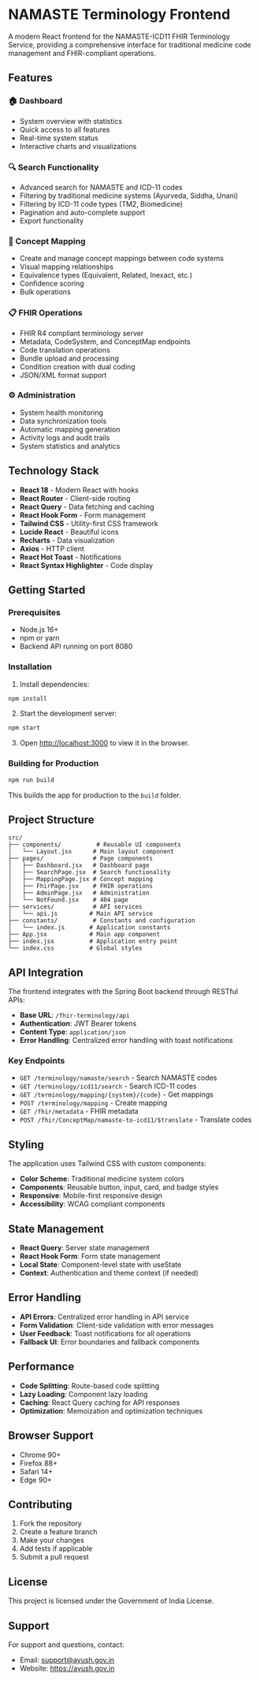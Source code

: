 # NAMASTE Terminology Frontend

A modern React frontend for the NAMASTE-ICD11 FHIR Terminology Service, providing a comprehensive interface for traditional medicine code management and FHIR-compliant operations.

## Features

### 🏠 Dashboard
- System overview with statistics
- Quick access to all features
- Real-time system status
- Interactive charts and visualizations

### 🔍 Search Functionality
- Advanced search for NAMASTE and ICD-11 codes
- Filtering by traditional medicine systems (Ayurveda, Siddha, Unani)
- Filtering by ICD-11 code types (TM2, Biomedicine)
- Pagination and auto-complete support
- Export functionality

### 🔗 Concept Mapping
- Create and manage concept mappings between code systems
- Visual mapping relationships
- Equivalence types (Equivalent, Related, Inexact, etc.)
- Confidence scoring
- Bulk operations

### 📋 FHIR Operations
- FHIR R4 compliant terminology server
- Metadata, CodeSystem, and ConceptMap endpoints
- Code translation operations
- Bundle upload and processing
- Condition creation with dual coding
- JSON/XML format support

### ⚙️ Administration
- System health monitoring
- Data synchronization tools
- Automatic mapping generation
- Activity logs and audit trails
- System statistics and analytics

## Technology Stack

- **React 18** - Modern React with hooks
- **React Router** - Client-side routing
- **React Query** - Data fetching and caching
- **React Hook Form** - Form management
- **Tailwind CSS** - Utility-first CSS framework
- **Lucide React** - Beautiful icons
- **Recharts** - Data visualization
- **Axios** - HTTP client
- **React Hot Toast** - Notifications
- **React Syntax Highlighter** - Code display

## Getting Started

### Prerequisites
- Node.js 16+ 
- npm or yarn
- Backend API running on port 8080

### Installation

1. Install dependencies:
```bash
npm install
```

2. Start the development server:
```bash
npm start
```

3. Open [http://localhost:3000](http://localhost:3000) to view it in the browser.

### Building for Production

```bash
npm run build
```

This builds the app for production to the `build` folder.

## Project Structure

```
src/
├── components/          # Reusable UI components
│   └── Layout.jsx      # Main layout component
├── pages/              # Page components
│   ├── Dashboard.jsx   # Dashboard page
│   ├── SearchPage.jsx  # Search functionality
│   ├── MappingPage.jsx # Concept mapping
│   ├── FhirPage.jsx    # FHIR operations
│   ├── AdminPage.jsx   # Administration
│   └── NotFound.jsx    # 404 page
├── services/           # API services
│   └── api.js         # Main API service
├── constants/          # Constants and configuration
│   └── index.js       # Application constants
├── App.jsx            # Main app component
├── index.jsx          # Application entry point
└── index.css          # Global styles
```

## API Integration

The frontend integrates with the Spring Boot backend through RESTful APIs:

- **Base URL**: `/fhir-terminology/api`
- **Authentication**: JWT Bearer tokens
- **Content Type**: `application/json`
- **Error Handling**: Centralized error handling with toast notifications

### Key Endpoints

- `GET /terminology/namaste/search` - Search NAMASTE codes
- `GET /terminology/icd11/search` - Search ICD-11 codes
- `GET /terminology/mapping/{system}/{code}` - Get mappings
- `POST /terminology/mapping` - Create mapping
- `GET /fhir/metadata` - FHIR metadata
- `POST /fhir/ConceptMap/namaste-to-icd11/$translate` - Translate codes

## Styling

The application uses Tailwind CSS with custom components:

- **Color Scheme**: Traditional medicine system colors
- **Components**: Reusable button, input, card, and badge styles
- **Responsive**: Mobile-first responsive design
- **Accessibility**: WCAG compliant components

## State Management

- **React Query**: Server state management
- **React Hook Form**: Form state management
- **Local State**: Component-level state with useState
- **Context**: Authentication and theme context (if needed)

## Error Handling

- **API Errors**: Centralized error handling in API service
- **Form Validation**: Client-side validation with error messages
- **User Feedback**: Toast notifications for all operations
- **Fallback UI**: Error boundaries and fallback components

## Performance

- **Code Splitting**: Route-based code splitting
- **Lazy Loading**: Component lazy loading
- **Caching**: React Query caching for API responses
- **Optimization**: Memoization and optimization techniques

## Browser Support

- Chrome 90+
- Firefox 88+
- Safari 14+
- Edge 90+

## Contributing

1. Fork the repository
2. Create a feature branch
3. Make your changes
4. Add tests if applicable
5. Submit a pull request

## License

This project is licensed under the Government of India License.

## Support

For support and questions, contact:
- Email: support@ayush.gov.in
- Website: https://ayush.gov.in
